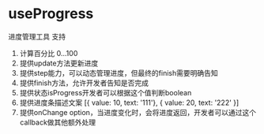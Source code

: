 # useProgress

进度管理工具
支持

1. 计算百分比 0...100
2. 提供update方法更新进度
3. 提供step能力，可以动态管理进度，但最终的finish需要明确告知
4. 提供finish方法，允许开发者告知是否完成
5. 提供状态isProgress开发者可以根据这个值判断boolean
6. 提供进度条描述文案 [{ value: 10, text: '111'}, { value: 20, text: '222' }]
7. 提供onChange option，当进度变化时，会将进度返回，开发者可以通过这个callback做其他额外处理
